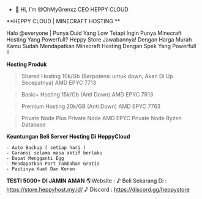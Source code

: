 - 👋 Hi, I’m @OhMyGrenxz CEO HEPPY CLOUD


**HEPPY CLOUD | MINECRAFT HOSTING **

Halo @everyone  | Punya Duid Yang Low Tetapi Ingin Punya Minecraft Hosting Yang Powerfull? Heppy Store Jawabannya! Dengan Harga Murah Kamu Sudah Mendapatkan Minecraft Hosting Dengan Spek Yang Powerfull !!

**Hosting Produk**
> Shared Hosting 10k/Gb
 (Berpotensi untuk down, Akan Di Up Secepatnya) AMD EPYC 7713

> Basic+ Hosting 15k/Gb
 (Anti Down) AMD EPYC 7R13

> Premium Hosting 20k/GB
 (Anti Down) AMD EPYC 7763

> Private Node Plus
> Private Node AMD EPYC 
> Private Node Ryzen 
> Database

**Keuntungan Beli Server Hosting Di HeppyCloud**
```
- Auto Backup ( setiap hari )
- Garansi selama masa aktif berlaku
- Dapat Mengganti Egg
- Mendapatkan Port Tambahan Gratis
- Pastinya Kuat Dan Keren
```

**TESTI 5000+ DI JAMIN AMAN**
🌎Website :
 ♪ Beli Sekarang Di : https://store.heppyhost.my.id/
♪  Discord : https://discord.gg/heppystore
